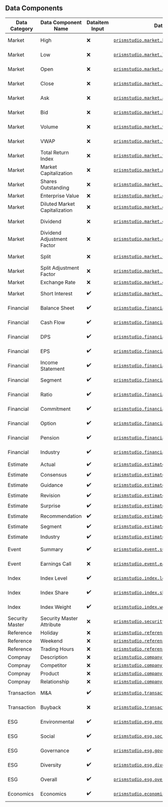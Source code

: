 
## Data Components

| Data Category   | Data Component Name           | Dataitem Input | Data Function                                                                                       | Default Frequency |
|-----------------|-------------------------------| --- |-----------------------------------------------------------------------------------------------------| --- |
| Market          | High                          | ❌ | [`prismstudio.market.high`](<#prismstudio.market.high>)                                             | Business Day |
| Market          | Low                           | ❌ | [`prismstudio.market.low`](<#prismstudio.market.low>)                                               | Business Day |
| Market          | Open                          | ❌ | [`prismstudio.market.open`](<#prismstudio.market.open>)                                             | Business Day |
| Market          | Close                         | ❌ | [`prismstudio.market.close`](<#prismstudio.market.close>)                                           | Business Day |
| Market          | Ask                           | ❌ | [`prismstudio.market.ask`](<#prismstudio.market.ask>)                                               | Business Day |
| Market          | Bid                           | ❌ | [`prismstudio.market.bid`](<#prismstudio.market.bid>)                                               | Business Day |
| Market          | Volume                        | ❌ | [`prismstudio.market.volume`](<#prismstudio.market.volume>)                                         | Business Day |
| Market          | VWAP                          | ❌ | [`prismstudio.market.vwap`](<#prismstudio.market.vwap>)                                             | Business Day |
| Market          | Total Return Index            | ❌ | [`prismstudio.market.totalreturnindex`](<#prismstudio.market.totalreturnindex>)                     | Business Day |
| Market          | Market Capitalization         | ❌ | [`prismstudio.market.market_cap`](<#prismstudio.market.market_cap>)                                 | Day |
| Market          | Shares Outstanding            | ❌ | [`prismstudio.market.shares_outstanding`](<#prismstudio.market.shares_outstanding>)                 | Day |
| Market          | Enterprise Value              | ❌ | [`prismstudio.market.enterprise_value`](<#prismstudio.market.enterprise_value>)                     | Day |
| Market          | Diluted Market Capitalization | ❌ | [`prismstudio.market.diluted_market_cap`](<#prismstudio.market.diluted_market_cap>)                 | Day |
| Market          | Dividend                      | ❌ | [`prismstudio.market.dividend`](<#prismstudio.financial.eps>)                                       | Business Day |
| Market          | Dividend Adjustment Factor    | ❌ | [`prismstudio.market.dividend_adjustment_factor`](<#prismstudio.market.dividend_adjustment_factor>) | Business Day |
| Market          | Split                         | ❌ | [`prismstudio.market.split`](<#prismstudio.market.split>)                                           | Aperiodic Day |
| Market          | Split Adjustment Factor       | ❌ | [`prismstudio.market.split_adjustment_factor`](<#prismstudio.market.split_adjustment_factor>)       | Aperiodic Day |
| Market          | Exchange Rate                 | ❌ | [`prismstudio.market.exchange_rate`](<#prismstudio.market.exchange_rate>)                           | Day |
| Market          | Short Interest                | ✔️ | [`prismstudio.market.short_interest`](<#prismstudio.market.short_interest>)                         | Business Day |
| Financial       | Balance Sheet                 | ✔️ | [`prismstudio.financial.balance_sheet`](<#prismstudio.financial.balance_sheet>)                     | Aperiodic Day |
| Financial       | Cash Flow                     | ✔️ | [`prismstudio.financial.cash_flow`](<#prismstudio.financial.cash_flow>)                             | Aperiodic Day |
| Financial       | DPS                           | ✔️ | [`prismstudio.financial.dps`](<#prismstudio.financial.dps>)                                         | Aperiodic Day |
| Financial       | EPS                           | ✔️ | [`prismstudio.financial.eps`](<#prismstudio.financial.eps>)                                         | Aperiodic Day |
| Financial       | Income Statement              | ✔️ | [`prismstudio.financial.income_statement`](<#prismstudio.financial.income_statement>)               | Aperiodic Day |
| Financial       | Segment                       | ✔️ | [`prismstudio.financial.segment`](<#prismstudio.financial.segment>)                                 | Aperiodic Day |
| Financial       | Ratio                         | ✔️ | [`prismstudio.financial.ratio`](<#prismstudio.financial.ratio>)                                     | Aperiodic Day |
| Financial       | Commitment                    | ✔️ | [`prismstudio.financial.commitment`](<#prismstudio.financial.commitment>)                           | Aperiodic Day |
| Financial       | Option                        | ✔️ | [`prismstudio.financial.option`](<#prismstudio.financial.option>)                                   | Aperiodic Day |
| Financial       | Pension                       | ✔️ | [`prismstudio.financial.pension`](<#prismstudio.financial.pension>)                                 | Aperiodic Day |
| Financial       | Industry                      | ✔️ | [`prismstudio.financial.industry`](<#prismstudio.financial.industry>)                               | Aperiodic Day |
| Estimate        | Actual                        | ✔️ | [`prismstudio.estimate.actual`](<#prismstudio.estimate.actual>)                                     | Aperiodic |
| Estimate        | Consensus                     | ✔️ | [`prismstudio.estimate.consensus`](<#prismstudio.estimate.consensus>)                               | Aperiodic |
| Estimate        | Guidance                      | ✔️ | [`prismstudio.estimate.guidance`](<#prismstudio.estimate.guidance>)                                 | Aperiodic |
| Estimate        | Revision                      | ✔️ | [`prismstudio.estimate.revision`](<#prismstudio.estimate.revision>)                                 | Aperiodic |
| Estimate        | Surprise                      | ✔️ | [`prismstudio.estimate.surprise`](<#prismstudio.estimate.surprise>)                                 | Aperiodic |
| Estimate        | Recommendation                | ✔️ | [`prismstudio.estimate.recommendation`](<#prismstudio.estimate.recommendation>)                     | Aperiodic |
| Estimate        | Segment                       | ✔️ | [`prismstudio.estimate.segment`](<#prismstudio.estimate.segment>)                                   | Aperiodic |
| Estimate        | Industry                      | ✔️ | [`prismstudio.estimate.industry`](<#prismstudio.estimate.industry>)                                 | Aperiodic |
| Event           | Summary                       | ✔️ | [`prismstudio.event.summary`](<#prismstudio.event.summary>)                                         | Aperiodic Day |
| Event           | Earnings Call                 | ❌ | [`prismstudio.event.earnings_call`](<#prismstudio.event.earnings_call>)                             | Aperiodic Day |
| Index           | Index Level                   | ✔️ | [`prismstudio.index.level`](<#prismstudio.index.level>)                                             | Business Day |
| Index           | Index Share                   | ✔️ | [`prismstudio.index.share`](<#prismstudio.index.share>)                                             | Business Day |
| Index           | Index Weight                  | ✔️ | [`prismstudio.index.weight`](<#prismstudio.index.weight>)                                           | Business Day |
| Security Master | Security Master Attribute     | ❌ | [`prismstudio.securitymaster.attribute`](<#prismstudio.securitymaster.attribute>)                   | Day |
| Reference       | Holiday                       | ❌ | [`prismstudio.reference.holiday`](<#prismstudio.reference.holiday>)                                 | Day |
| Reference       | Weekend                       | ❌ | [`prismstudio.reference.weekend`](<#prismstudio.reference.weekend>)                                 | Day |
| Reference       | Trading Hours                 | ❌ | [`prismstudio.reference.tradinghour`](<#prismstudio.reference.tradinghour>)                         | |
| Compnay         | Description                   | ❌ | [`prismstudio.company.description`](<#prismstudio.company.description>)                             | |
| Compnay         | Competitor                    | ❌ | [`prismstudio.company.competitor`](<#prismstudio.company.competitor>)                               | |
| Compnay         | Product                       | ❌ | [`prismstudio.company.product`](<#prismstudio.reference.product>)                                   | |
| Compnay         | Relationship                  | ❌ | [`prismstudio.company.relationship`](<#prismstudio.reference.relationship>)                         | |
| Transaction     | M&A                           | ✔️ | [`prismstudio.transaction.ma`](<#prismstudio.transaction.ma>)                                       | Aperiodic Day |
| Transaction     | Buyback                       | ❌ | [`prismstudio.transaction.buyback`](<#prismstudio.transaction.buyback>)                             | Aperiodic Day |
| ESG             | Environmental                 | ✔️ | [`prismstudio.esg.environmental`](<#prismstudio.esg.environmental>)                                 | Aperiodic Day |
| ESG             | Social                        | ✔️ | [`prismstudio.esg.social`](<#prismstudio.esg.social>)                                               | Aperiodic Day |
| ESG             | Governance                    | ✔️ | [`prismstudio.esg.governance`](<#prismstudio.esg.governance>)                                       | Aperiodic Day |
| ESG             | Diversity                     | ✔️ | [`prismstudio.esg.diversity`](<#prismstudio.esg.diversity>)                                         | Aperiodic Day |
| ESG             | Overall                       | ✔️ | [`prismstudio.esg.overall`](<#prismstudio.esg.overall>)                                             | Aperiodic Day |
| Economics       | Economics                     | ✔️ | [`prismstudio.economics.economics`](<#prismstudio.economics.economics>)                  | Aperiodic Day |









